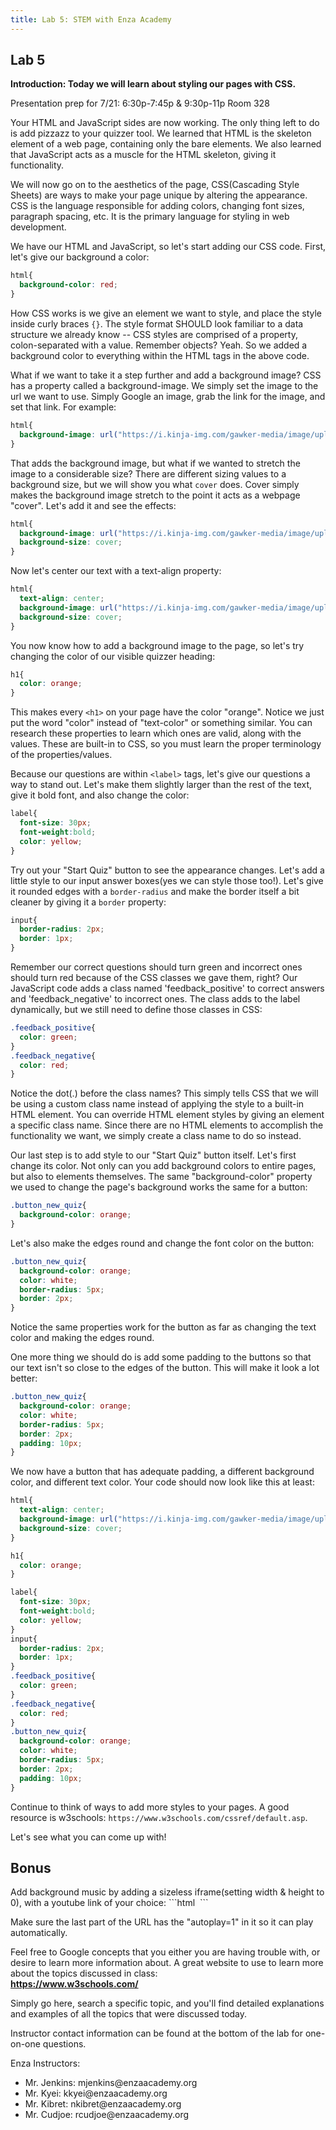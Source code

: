 ```yaml
---
title: Lab 5: STEM with Enza Academy
---
```

## Lab 5

**Introduction:
Today we will learn about styling our pages with CSS.**

Presentation prep for 7/21:
6:30p-7:45p & 9:30p-11p Room 328

Your HTML and JavaScript sides are now working. The only thing left to do is add pizzazz to your quizzer tool. We learned that HTML is the skeleton element of a web page, containing only the bare elements. We also learned that JavaScript acts as a muscle for the HTML skeleton, giving it functionality.

We will now go on to the aesthetics of the page, CSS(Cascading Style Sheets) are ways to make your page unique by altering the appearance. CSS is the language responsible for adding colors, changing font sizes, paragraph spacing, etc. It is the primary language for styling in web development.

We have our HTML and JavaScript, so let's start adding our CSS code. First, let's give our background a color:
```css
html{
  background-color: red;
}
```

How CSS works is we give an element we want to style, and place the style inside curly braces `{}`. The style format SHOULD look familiar to a data structure we already know -- CSS styles are comprised of a property, colon-separated with a value. Remember objects? Yeah. So we added a background color to everything within the HTML tags in the above code.

What if we want to take it a step further and add a background image? CSS has a property called a background-image. We simply set the image to the url we want to use. Simply Google an image, grab the link for the image, and set that link. For example:
```css
html{
  background-image: url("https://i.kinja-img.com/gawker-media/image/upload/s--ExuCFXZ8--/c_scale,f_auto,fl_progressive,q_80,w_800/tzzllrqpzhihslnkwlq4.gif");
}
```

That adds the background image, but what if we wanted to stretch the image to a considerable size? There are different sizing values to a background size, but we will show you what `cover` does. Cover simply makes the background image stretch to the point it acts as a webpage "cover". Let's add it and see the effects:
```css
html{
  background-image: url("https://i.kinja-img.com/gawker-media/image/upload/s--ExuCFXZ8--/c_scale,f_auto,fl_progressive,q_80,w_800/tzzllrqpzhihslnkwlq4.gif");
  background-size: cover;
}
```

Now let's center our text with a text-align property:
```css
html{
  text-align: center;
  background-image: url("https://i.kinja-img.com/gawker-media/image/upload/s--ExuCFXZ8--/c_scale,f_auto,fl_progressive,q_80,w_800/tzzllrqpzhihslnkwlq4.gif");
  background-size: cover;
}
```

You now know how to add a background image to the page, so let's try changing the color of our visible quizzer heading:
```css
h1{
  color: orange;
}
```

This makes every `<h1>` on your page have the color "orange". Notice we just put the word "color" instead of "text-color" or something similar. You can research these properties to learn which ones are valid, along with the values. These are built-in to CSS, so you must learn the proper terminology of the properties/values.

Because our questions are within `<label>` tags, let's give our questions a way to stand out. Let's make them slightly larger than the rest of the text, give it bold font, and also change the color:
```css
label{
  font-size: 30px;
  font-weight:bold;
  color: yellow;
}
```

Try out your "Start Quiz" button to see the appearance changes. Let's add a little style to our input answer boxes(yes we can style those too!). Let's give it rounded edges with a `border-radius` and make the border itself a bit cleaner by giving it a `border` property:
```css
input{
  border-radius: 2px;
  border: 1px;
}
```

Remember our correct questions should turn green and incorrect ones should turn red because of the CSS classes we gave them, right? Our JavaScript code adds a class named 'feedback_positive' to correct answers and 'feedback_negative' to incorrect ones. The class adds to the label dynamically, but we still need to define those classes in CSS:
```css
.feedback_positive{
  color: green;
}
.feedback_negative{
  color: red;
}
```

Notice the dot(.) before the class names? This simply tells CSS that we will be using a custom class name instead of applying the style to a built-in HTML element. You can override HTML element styles by giving an element a specific class name. Since there are no HTML elements to accomplish the functionality we want, we simply create a class name to do so instead.

Our last step is to add style to our "Start Quiz" button itself. Let's first change its color. Not only can you add background colors to entire pages, but also to elements themselves. The same "background-color" property we used to change the page's background works the same for a button:
```css
.button_new_quiz{
  background-color: orange;
}
```

Let's also make the edges round and change the font color on the button:
```css
.button_new_quiz{
  background-color: orange;
  color: white;
  border-radius: 5px;
  border: 2px;
}
```

Notice the same properties work for the button as far as changing the text color and making the edges round.

One more thing we should do is add some padding to the buttons so that our text isn't so close to the edges of the button. This will make it look a lot better:
```css
.button_new_quiz{
  background-color: orange;
  color: white;
  border-radius: 5px;
  border: 2px;
  padding: 10px;
}
```

We now have a button that has adequate padding, a different background color, and different text color. Your code should now look like this at least:
```css
html{
  text-align: center;
  background-image: url("https://i.kinja-img.com/gawker-media/image/upload/s--ExuCFXZ8--/c_scale,f_auto,fl_progressive,q_80,w_800/tzzllrqpzhihslnkwlq4.gif");
  background-size: cover;
}

h1{
  color: orange;
}

label{
  font-size: 30px;
  font-weight:bold;
  color: yellow;
}
input{
  border-radius: 2px;
  border: 1px;
}
.feedback_positive{
  color: green;
}
.feedback_negative{
  color: red;
}
.button_new_quiz{
  background-color: orange;
  color: white;
  border-radius: 5px;
  border: 2px;
  padding: 10px;
}
```

Continue to think of ways to add more styles to your pages. A good resource is w3schools: `https://www.w3schools.com/cssref/default.asp`.

Let's see what you can come up with!

<h2>Bonus</h2>
Add background music by adding a sizeless iframe(setting width & height to 0), with a youtube link of your choice:
```html
<iframe width="0" height="0" src="https://www.youtube.com/embed/zMV5XOjtOEI?autoplay=1" frameborder="0" allowfullscreen></iframe>
```

Make sure the last part of the URL has the "autoplay=1" in it so it can play automatically.

Feel free to Google concepts that you either you are having trouble with, or desire to learn more information about. A great website to use to learn more about the topics discussed in class:<br>
**https://www.w3schools.com/**

Simply go here, search a specific topic, and you'll find detailed explanations and examples of all the topics that were discussed today.


Instructor contact information can be found at the bottom of the lab for one-on-one questions.

Enza Instructors:
<ul>
<li>Mr. Jenkins: mjenkins@enzaacademy.org</li>
<li>Mr. Kyei: kkyei@enzaacademy.org</li>
<li>Mr. Kibret: nkibret@enzaacademy.org</li>
<li>Mr. Cudjoe: rcudjoe@enzaacademy.org</li>
</ul>
